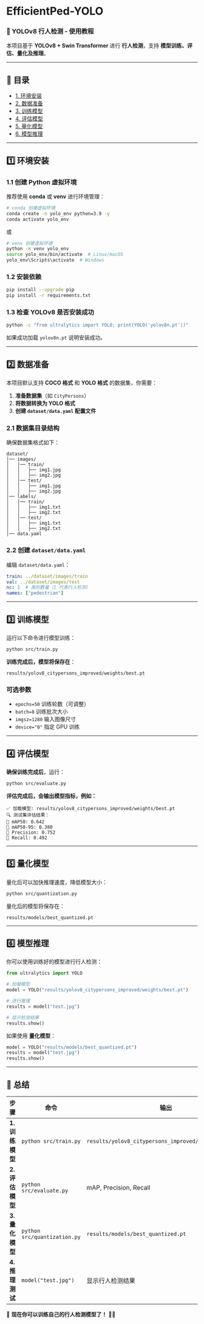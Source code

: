 # EfficientPed-YOLO
### **🚀 YOLOv8 行人检测 - 使用教程**  
本项目基于 **YOLOv8 + Swin Transformer** 进行 **行人检测**，支持 **模型训练、评估、量化及推理**。  

---

## **📌 目录**
- [1. 环境安装](#1-环境安装)
- [2. 数据准备](#2-数据准备)
- [3. 训练模型](#3-训练模型)
- [4. 评估模型](#4-评估模型)
- [5. 量化模型](#5-量化模型)
- [6. 模型推理](#6-模型推理)

---

## **1️⃣ 环境安装**
### **1.1 创建 Python 虚拟环境**
推荐使用 **conda** 或 **venv** 进行环境管理：
```bash
# conda 创建虚拟环境
conda create -n yolo_env python=3.9 -y
conda activate yolo_env
```
或
```bash
# venv 创建虚拟环境
python -m venv yolo_env
source yolo_env/bin/activate  # Linux/macOS
yolo_env\Scripts\activate  # Windows
```

### **1.2 安装依赖**
```bash
pip install --upgrade pip
pip install -r requirements.txt
```

### **1.3 检查 YOLOv8 是否安装成功**
```bash
python -c "from ultralytics import YOLO; print(YOLO('yolov8n.pt'))"
```
如果成功加载 `yolov8n.pt` 说明安装成功。

---

## **2️⃣ 数据准备**
本项目默认支持 **COCO 格式** 和 **YOLO 格式** 的数据集，你需要：
1. **准备数据集**（如 `CityPersons`）
2. **将数据转换为 YOLO 格式**
3. **创建 `dataset/data.yaml` 配置文件**

### **2.1 数据集目录结构**
确保数据集格式如下：
```plaintext
dataset/
│── images/
│   │── train/
│   │   ├── img1.jpg
│   │   ├── img2.jpg
│   │── test/
│   │   ├── img1.jpg
│   │   ├── img2.jpg
│── labels/
│   │── train/
│   │   ├── img1.txt
│   │   ├── img2.txt
│   │── test/
│   │   ├── img1.txt
│   │   ├── img2.txt
│── data.yaml
```

### **2.2 创建 `dataset/data.yaml`**
编辑 `dataset/data.yaml`：
```yaml
train: ../dataset/images/train
val: ../dataset/images/test
nc: 1  # 类别数量（1 代表行人检测）
names: ["pedestrian"]
```

---

## **3️⃣ 训练模型**
运行以下命令进行模型训练：
```bash
python src/train.py
```
**训练完成后，模型将保存在**：
```plaintext
results/yolov8_citypersons_improved/weights/best.pt
```

### **可选参数**
- `epochs=50` 训练轮数（可调整）
- `batch=8` 训练批次大小
- `imgsz=1280` 输入图像尺寸
- `device="0"` 指定 GPU 训练

---

## **4️⃣ 评估模型**
**确保训练完成后**，运行：
```bash
python src/evaluate.py
```
**评估完成后，会输出模型指标，例如：**
```plaintext
✅ 加载模型: results/yolov8_citypersons_improved/weights/best.pt
🔍 测试集评估结果：
📌 mAP50: 0.642
📌 mAP50-95: 0.380
📌 Precision: 0.752
📌 Recall: 0.492
```

---

## **5️⃣ 量化模型**
量化后可以加快推理速度，降低模型大小：
```bash
python src/quantization.py
```
量化后的模型将保存在：
```plaintext
results/models/best_quantized.pt
```

---

## **6️⃣ 模型推理**
你可以使用训练好的模型进行行人检测：
```python
from ultralytics import YOLO

# 加载模型
model = YOLO("results/yolov8_citypersons_improved/weights/best.pt")

# 进行推理
results = model("test.jpg")

# 显示检测结果
results.show()
```

如果使用 **量化模型**：
```python
model = YOLO("results/models/best_quantized.pt")
results = model("test.jpg")
results.show()
```

---

## **📌 总结**
| **步骤** | **命令** | **输出** |
|---------|--------|---------|
| **1. 训练模型** | `python src/train.py` | `results/yolov8_citypersons_improved/weights/best.pt` |
| **2. 评估模型** | `python src/evaluate.py` | mAP, Precision, Recall |
| **3. 量化模型** | `python src/quantization.py` | `results/models/best_quantized.pt` |
| **4. 推理测试** | `model("test.jpg")` | 显示行人检测结果 |

📢 **现在你可以训练自己的行人检测模型了！** 🚀🔥